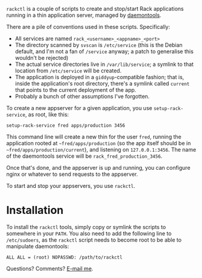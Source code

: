 `rackctl` is a couple of scripts to create and stop/start Rack applications
running in a thin application server, managed by
[daemontools](http://cr.yp.to/daemontools.html).

There are a pile of conventions used in these scripts.  Specifically:

* All services are named `rack_<username>_<appname>_<port>`
* The directory scanned by `svscan` is `/etc/service` (this is the Debian
  default, and I'm not a fan of `/service` anyway; a patch to generalise
  this wouldn't be rejected)
* The actual service directories live in `/var/lib/service`; a symlink to
  that location from `/etc/service` will be created.
* The application is deployed in a `giddyup`-compatible fashion; that is,
  inside the application's root directory, there's a symlink called
  `current` that points to the current deployment of the app.
* Probably a bunch of other assumptions I've forgotten.

To create a new appserver for a given application, you use
`setup-rack-service`, as root, like this:

    setup-rack-service fred apps/production 3456

This command line will create a new thin for the user `fred`, running the
application rooted at `~fred/apps/production` (so the app itself should be
in `~fred/apps/production/current`), and listening on `127.0.0.1:3456`.  The
name of the daemontools service will be `rack_fred_production_3456`.

Once that's done, and the appserver is up and running, you can configure
nginx or whatever to send requests to the appserver.

To start and stop your appservers, you use `rackctl`.  

# Installation

To install the `rackctl` tools, simply copy or symlink the scripts to
somewhere in your `PATH`.  You also need to add the following line to
`/etc/sudoers`, as the `rackctl` script needs to become root to be able to
manipulate daemontools:

    ALL ALL = (root) NOPASSWD: /path/to/rackctl

Questions?  Comments?  [E-mail me](mailto:theshed+giddyup@hezmatt.org).
